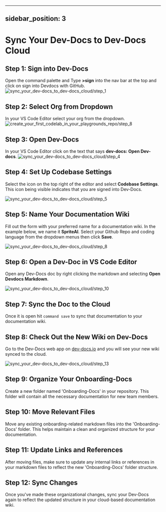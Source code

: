 

  ---
sidebar_position: 3
---
  
# Sync Your Dev-Docs to Dev-Docs Cloud

## Step 1: Sign into Dev-Docs

Open the command palette and Type **>sign** into the nav bar at the top and click on sign into Devdocs with GitHub.
![sync_your_dev-docs_to_dev-docs_cloud/step_1](/img/sync_your_dev-docs_to_dev-docs_cloud/step_1.png)

## Step 2: Select Org from Dropdown
In your VS Code Editor select your org from the dropdown.
![create_your_first_codelab_in_your_playgrounds_repo/step_8](/img/create_your_first_codelab_in_your_playgrounds_repo/step_8.png)

## Step 3: Open Dev-Docs
In your VS Code Editor click on the text that says **dev-docs: Open Dev-docs**.
![sync_your_dev-docs_to_dev-docs_cloud/step_4](/img/sync_your_dev-docs_to_dev-docs_cloud/step_4.png)

## Step 4: Set Up Codebase Settings

Select the icon on the top right of the editor and select **Codebase Settings**. This icon being visible indicates that you are signed into Dev-Docs.

![sync_your_dev-docs_to_dev-docs_cloud/step_5](/img/sync_your_dev-docs_to_dev-docs_cloud/step_5.png)

## Step 5: Name Your Documentation Wiki

Fill out the form with your preferred name for a documentation wiki. In the example below, we name it **SpriteAI**. Select your Github Repo and coding language from the dropdown menus then click **Save**.

![sync_your_dev-docs_to_dev-docs_cloud/step_8](/img/sync_your_dev-docs_to_dev-docs_cloud/step_8.png)

## Step 6: Open a Dev-Doc in VS Code Editor

Open any Dev-Docs doc by right clicking the markdown and selecting **Open Devdocs Markdown**.

![sync_your_dev-docs_to_dev-docs_cloud/step_10](/img/sync_your_dev-docs_to_dev-docs_cloud/step_10.png)

## Step 7: Sync the Doc to the Cloud

Once it is open hit `command save` to sync that documentation to your documentation wiki.

## Step 8: Check Out the New Wiki on Dev-Docs

Go to the Dev-Docs web app on [dev-docs.io](https://dev-docs.io) and you will see your new wiki synced to the cloud.

![sync_your_dev-docs_to_dev-docs_cloud/step_13](/img/sync_your_dev-docs_to_dev-docs_cloud/step_13.png)

## Step 9: Organize Your Onboarding-Docs

Create a new folder named 'Onboarding-Docs' in your repository. This folder will contain all the necessary documentation for new team members.

## Step 10: Move Relevant Files

Move any existing onboarding-related markdown files into the 'Onboarding-Docs' folder. This helps maintain a clean and organized structure for your documentation.

## Step 11: Update Links and References

After moving files, make sure to update any internal links or references in your markdown files to reflect the new 'Onboarding-Docs' folder structure.

## Step 12: Sync Changes

Once you've made these organizational changes, sync your Dev-Docs again to reflect the updated structure in your cloud-based documentation wiki.

  